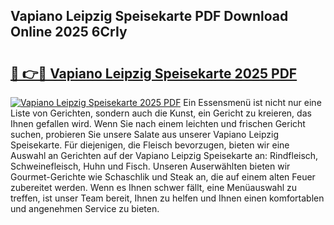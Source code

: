 ## Vapiano Leipzig Speisekarte PDF Download Online 2025 6CrIy

# <h2><a href="http://gcak2g.nevu.top/?p=Vapiano+Leipzig+Speisekarte">🔗 👉🔴 Vapiano Leipzig Speisekarte 2025 PDF</a></h2>

[![Vapiano Leipzig Speisekarte 2025 PDF](https://i.imgur.com/dBaPXMq.png)](http://gcak2g.nevu.top/?p=Vapiano+Leipzig+Speisekarte)
Ein Essensmenü ist nicht nur eine Liste von Gerichten, sondern auch die Kunst, ein Gericht zu kreieren, das Ihnen gefallen wird. Wenn Sie nach einem leichten und frischen Gericht suchen, probieren Sie unsere Salate aus unserer Vapiano Leipzig Speisekarte. Für diejenigen, die Fleisch bevorzugen, bieten wir eine Auswahl an Gerichten auf der Vapiano Leipzig Speisekarte an: Rindfleisch, Schweinefleisch, Huhn und Fisch. Unseren Auserwählten bieten wir Gourmet-Gerichte wie Schaschlik und Steak an, die auf einem alten Feuer zubereitet werden. Wenn es Ihnen schwer fällt, eine Menüauswahl zu treffen, ist unser Team bereit, Ihnen zu helfen und Ihnen einen komfortablen und angenehmen Service zu bieten.
